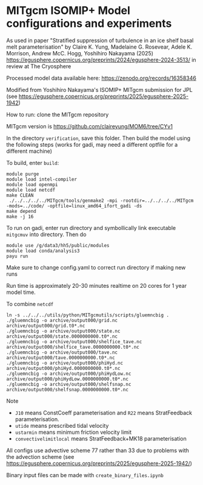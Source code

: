 # MITgcm ISOMIP+ Model configurations and experiments

As used in paper "Stratified suppression of turbulence in an ice shelf basal melt parameterisation" by Claire K. Yung, Madelaine G. Rosevear, Adele K. Morrison, Andrew McC. Hogg, Yoshihiro Nakayama (2025) https://egusphere.copernicus.org/preprints/2024/egusphere-2024-3513/ in review at The Cryosphere

Processed model data available here: https://zenodo.org/records/16358346

Modified from Yoshihiro Nakayama's ISOMIP+ MITgcm submission for JPL (see https://egusphere.copernicus.org/preprints/2025/egusphere-2025-1942)

How to run: clone the MITgcm repository

MITgcm version is https://github.com/claireyung/MOM6/tree/CYv1

In the directory `verification`, save this folder. Then build the model using the following steps (works for gadi, may need a different optfile for a different machine)

To build, enter `build`:
```
module purge
module load intel-compiler
module load openmpi
module load netcdf
make CLEAN
 ./../../../../MITgcm/tools/genmake2 -mpi -rootdir=../../../../MITgcm -mods=../code/ -optfile=linux_amd64_ifort_gadi -ds
make depend
make -j 16
```
To run on gadi, enter run directory and symbollically link executable `mitgcmuv` into directory. Then do
```
module use /g/data3/hh5/public/modules
module load conda/analysis3
payu run
```
Make sure to change config.yaml to correct run directory if making new runs

Run time is approximately 20-30 minutes realtime on 20 cores for 1 year model time.

To combine `netcdf`
```
ln -s ../../../utils/python/MITgcmutils/scripts/gluemncbig .
./gluemncbig -o archive/output000/grid.nc archive/output000/grid.t0*.nc
./gluemncbig -o archive/output000/state.nc archive/output000/state.0000000000.t0*.nc
./gluemncbig -o archive/output000/shelfice_tave.nc archive/output000/shelfice_tave.0000000000.t0*.nc
./gluemncbig -o archive/output000/tave.nc archive/output000/tave.0000000000.t0*.nc
./gluemncbig -o archive/output000/phiHyd.nc archive/output000/phiHyd.0000000000.t0*.nc
./gluemncbig -o archive/output000/phiHydLow.nc archive/output000/phiHydLow.0000000000.t0*.nc
./gluemncbig -o archive/output000/shelfsnap.nc archive/output000/shelfsnap.0000000000.t0*.nc

```

Note 
- `J10` means ConstCoeff parameterisation and `R22` means StratFeedback parameterisation.
- `utide` means prescribed tidal velocity
- `ustarmin` means minimum friction velocity limit
- `convectivelimitlocal` means StratFeedback+MK18 parameterisation

All configs use advective scheme 77 rather than 33 due to problems with the advection scheme (see https://egusphere.copernicus.org/preprints/2025/egusphere-2025-1942/)

Binary input files can be made with `create_binary_files.ipynb`
